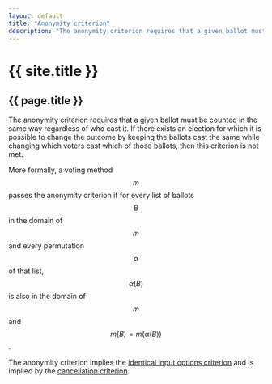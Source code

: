 ```yaml
---
layout: default
title: "Anonymity criterion"
description: "The anonymity criterion requires that a given ballot must be counted the same way regardless of who cast it."
---
```

# {{ site.title }}
## {{ page.title }}

The anonymity criterion requires that a given ballot must be counted in the same way regardless of who cast it. If there exists an election for which it is possible to change the outcome by keeping the ballots cast the same while changing which voters cast which of those ballots, then this criterion is not met.

More formally, a voting method $$m$$ passes the anonymity criterion if for every list of ballots $$B$$ in the domain of $$m$$ and every permutation $$\alpha$$ of that list, $$\alpha(B)$$ is also in the domain of $$m$$ and $$m(B) = m(\alpha(B))$$.

The anonymity criterion implies the [identical input options criterion](/miscellaneous/voting-theory/identical-input-options-criterion) and is implied by the [cancellation criterion](/miscellaneous/voting-theory/cancellation-criterion).
